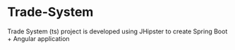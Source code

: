 # Trade-System
Trade  System (ts) project is developed using JHipster to create Spring Boot + Angular application
